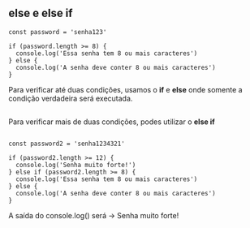 ## else e else if 

~~~
const password = 'senha123'

if (password.length >= 8) {
  console.log('Essa senha tem 8 ou mais caracteres')
} else {
  console.log('A senha deve conter 8 ou mais caracteres')
}
~~~

Para verificar até duas condições, usamos o **if** e **else** onde somente a condição verdadeira será executada.

##

Para verificar mais de duas condições, podes utilizar o **else if**

~~~

const password2 = 'senha1234321'

if (password2.length >= 12) {
  console.log('Senha muito forte!')
} else if (password2.length >= 8) {
  console.log('Essa senha tem 8 ou mais caracteres')
} else {
  console.log('A senha deve conter 8 ou mais caracteres')
}
~~~ 

A saída do console.log() será -> Senha muito forte!